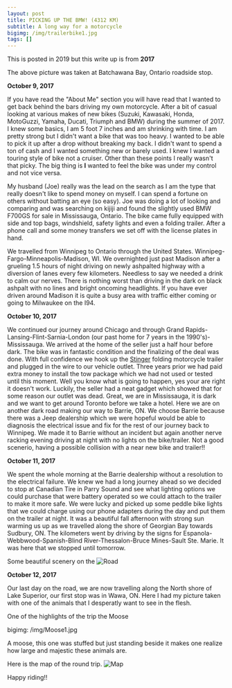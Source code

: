 ```yaml
---
layout: post
title: PICKING UP THE BMW! (4312 KM)
subtitle: A long way for a motorcycle
bigimg: /img/trailerbike1.jpg
tags: []
---
```


This is posted in 2019 but this write up is from **2017**


The above picture was taken at Batchawana Bay, Ontario roadside stop.

**October 9, 2017**


If you have read the "About Me" section you will have read that I wanted to get back behind the bars driving my own motorcycle. After a bit of casual looking at various makes of new bikes (Suzuki, Kawasaki, Honda, MotoGuzzi, Yamaha, Ducati, Triumph and BMW) during the summer of 2017. I knew some basics, I am 5 foot 7 inches and am shrinking with time. I am pretty strong but I didn't want a bike that was too heavy. I wanted to be able to pick it up after a drop without breaking my back. I didn't want to spend a ton of cash and I wanted something new or barely used. I knew I wanted a touring style of bike not a cruiser. Other than these points I really wasn't that picky. The big thing is **I** wanted to feel the bike was under my control and not vice versa. 

My husband (Joe) really was the lead on the search as I am the type that really doesn't like to spend money on myself. I can spend a fortune on others without batting an eye (so easy).  Joe was doing a lot of looking and comparing and was searching on kijiji and found the slightly used BMW F700GS for sale in Mississauga, Ontario. The bike came fully equipped with side and top bags, windshield, safety lights and even a folding trailer. After a phone call and some money transfers we set off with the license plates in hand. 

We travelled from Winnipeg to Ontario through the United States. Winnipeg-Fargo-Minneapolis-Madison, WI. We overnighted just past Madison after a grueling 1.5 hours of night driving on newly ashpalted highway with a diversion of lanes every few kilometers. Needless to say we needed a drink to calm our nerves. There is nothing worst than driving in the dark on black ashpalt with no lines and bright oncoming headlights. If you have ever driven around Madison it is quite a busy area with traffic either coming or going to Milwaukee on the I94.

**October 10, 2017**

We continued our journey around Chicago and through Grand Rapids-Lansing-Flint-Sarnia-London (our past home for 7 years in the 1990's)-Mississauga. We arrived at the home of the seller just a half hour before dark. The bike was in fantastic condition and the finalizing of the deal was done. With full confidence we hook up the [Stinger](https://www.stingertrailer.com) folding motorcycle trailer and plugged in the wire to our vehicle outlet. Three years prior we had paid extra money to install the tow package which we had not used or tested until this moment. Well you know what is going to happen, yes your are right it doesn't work. Luckily, the seller had a neat gadget which showed that for some reason our outlet was dead. Great, we are in Mississauga, it is dark and we want to get around Toronto before we take a hotel.  Here we are on another dark road making our way to Barrie, ON. We choose Barrie because there was a Jeep dealership which we were hopeful would be able to diagnosis the electrical issue and fix for the rest of our journey back to Winnipeg. We made it to Barrie without an incident but again another nerve racking evening driving at night with no lights on the bike/trailer. Not a good scenerio, having a possible collision with a near new bike and trailer!!

**October 11, 2017**

We spent the whole morning at the Barrie dealership without a resolution to the electrical failure. We knew we had a long journey ahead so we decided to stop at Canadian Tire in Parry Sound and see what lighting options we could purchase that were battery operated so we could attach to the trailer to make it more safe. We were lucky and picked up some peddle bike lights that we could charge using our phone adapters during the day and put them on the trailer at night. It was a beautiful fall afternoon with strong sun warming us up as we travelled along the shore of Georgian Bay towards Sudbury, ON. The kilometers went by driving by the signs for Espanola-Webbwood-Spanish-Blind River-Thessalon-Bruce Mines-Sault Ste. Marie. It was here that we stopped until tomorrow. 

Some beautiful scenery on the ![Road](https://klovetri.github.io/img/openroad2.jpg)

**October 12, 2017**

Our last day on the road, we are now travelling along the North shore of Lake Superior, our first stop was in Wawa, ON. Here I had my picture taken with one of the animals that I desperatly want to see in the flesh. 


One of the highlights of the trip the Moose

bigimg: /img/Moose1.jpg


A moose, this one was stuffed but just standing beside it makes one realize how large and majestic these animals are.

Here is the map of the round trip. ![Map](https://klovetri.github.io/img/Mapbikeup.jpg)


Happy riding!!
